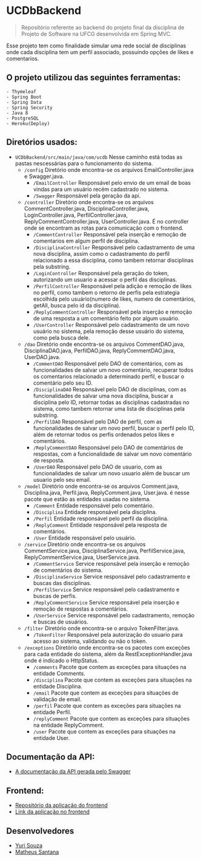 # UCDbBackend
> Repositório referente ao backend do projeto final da disciplina de Projeto de Software na UFCG desenvolvida em Spring MVC.

Esse projeto tem como finalidade simular uma rede social de disciplinas onde cada disciplina tem um perfil associado, possuindo opções de likes e comentarios. 

## O projeto utilizou das seguintes ferramentas:
    - Thymeleaf
    - Spring Boot
    - Spring Data
    - Spring Security
    - Java 8
    - PostgreSQL
    - Heroku(Deploy)

## Diretórios usados:
- `UCDbBackend/src/main/java/com/ucdb` Nesse caminho está todas as pastas nescessárias para o funcionamento do sistema.
    - `/config` Diretório onde encontra-se os arquivos EmailController.java e Swagger.java.
        - `/EmailController` Responsável pelo envio de um email de boas vindas para um usuário recém cadastrado no sistema.
        - `/Swagger` Responsável pela geração da api.
    - `/controller` Diretório onde encontra-se os arquivos CommentController.java, DisciplinaController.java, LoginController.java, PerfilController.java, ReplyCommentController.java, UserController.java. É no controller onde se encontram as rotas para comunicação com o frontend.
        - `/CommentController` Responsável pela inserção e remoção de comentarios em algum perfil de disciplina.
        - `/DisciplinaController` Responsável pelo cadastramento de uma nova disciplina, assim como o cadastramento do perfil relacionado a essa disciplina, como tambem retornar disciplinas pela substring.
        - `/LoginController` Responsável pela geração do token, autorizando um usuario a acessar o perfil das disciplinas.
        - `/PerfilController` Responsável pela adição e remoção de likes no perfil, como tambem o retorno de perfis pela estrategia escolhida pelo usuário(numero de likes, numero de comentários, getAll, busca pelo id da disciplina).
        - `/ReplyCommentController` Responsável pela inserção e remoção de uma resposta a um comentário feito por algum usuário.
        - `/UserController` Responsável pelo cadastramento de um novo usuário no sistema, pela remoção desse usuário do sistema, como pela busca dele.
    - `/dao` Diretório onde encontra-se os arquivos CommentDAO.java, DisciplinaDAO.java,	PerfilDAO.java,	ReplyCommentDAO.java, UserDAO.java.
        - `/CommentDAO` Responsável pelo DAO de comentários, com as funcionalidades de salvar um novo comentário, recuperar todos os comentarios relacionado a determinado perfil, e buscar o comentário pelo seu ID.
        - `/DisciplinaDAO` Responsável pelo DAO de disciplinas, com as funcionalidades de salvar uma nova disciplina, buscar a disciplina pelo ID, retornar todas as disciplinas cadastradas no sistema, como tambem retornar uma lista de disciplinas pela substring.
        - `/PerfilDAO` Responsável pelo DAO de perfil, com as funcionalidades de salvar um novo perfil, buscar o perfil pelo ID, além de retornar todos os perfis ordenados pelos likes e comentários.
        - `/ReplyCommentDAO` Responsável pelo DAO de comentários de respostas, com a funcionalidade de salvar um novo comentário de resposta.
        - `/UserDAO` Responsável pelo DAO de usuario, com as funcionalidades de salvar um novo usuario além de buscar um usuario pelo seu email.
    - `/model` Diretório onde encontra-se os arquivos Comment.java, Disciplina.java, Perfil.java,	ReplyComment.java, User.java. é nesse pacote que estão as entidades usadas no sistema.
        - `/Comment` Entidade responsável pelo comentário.
        - `/Disciplina` Entidade responsável pela disciplina.
        - `/Perfil` Entidade responsável pelo perfil da disciplina.
        - `/ReplyComment` Entidade responsável pela resposta de comentários.
        - `/User` Entidade responsável pelo usuário.
    - `/service` Diretório onde encontra-se os arquivos CommentService.java, DisciplinaService.java, PerfilService.java, ReplyCommentService.java, UserService.java.
        - `/CommentService` Service responsável pela inserção e remoção de comentários do sistema.
        - `/DisciplinaService` Service responsável pelo cadastramento e buscas das disciplinas.
        - `/PerfilService` Service responsável pelo cadastramento e buscas de perfis.
        - `/ReplyCommentService` Service responsável pela inserção e remoção de respostas a comentários.
        - `/UserService` Service responsável pelo cadastramento, remoção e buscas de usuários.
    - `/filter` Diretório onde encontra-se o arquivo TokenFilter.java.
        - `/TokenFilter` Responsável pela autorização do usuario para acesso ao sistema, validando ou não o token.
    - `/exceptions` Diretório onde encontra-se os pacotes com exceções para cada entidade do sistema, além da RestExceptionHandler.java onde é indicado o HttpStatus.
        - `/comments` Pacote que contem as exceções para situações na entidade Comments.
        - `/disciplina` Pacote que contem as exceções para situações na entidade Disciplina.
        - `/email` Pacote que contem as exceções para situações de validação de email.
        - `/perfil` Pacote que contem as exceções para situações na entidade Perfil.
        - `/replyComment` Pacote que contem as exceções para situações na entidade ReplyComment.
        - `/user` Pacote que contem as exceções para situações na entidade User.

## Documentação da API:
- [A documentação da API gerada pelo Swagger](https://ucdb-final.herokuapp.com/api/swagger-ui.html#/)

## Frontend:
- [Repositório da aplicação do frontend](https://github.com/mathsantana/UCDbFrontend)
- [Link da aplicação no frontend](http://ucdbfront.herokuapp.com/)


## Desenvolvedores
- [Yuri Souza](https://github.com/yuri-s-s)
- [Matheus Santana](https://github.com/mathsantana)
